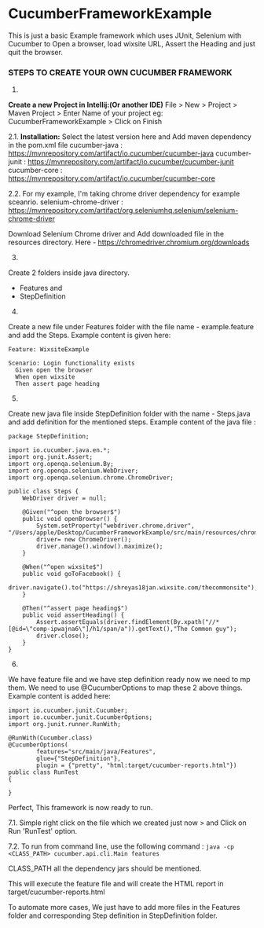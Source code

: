 # CucumberFrameworkExample
This is just a basic Example framework which uses JUnit, Selenium with Cucumber to Open a browser, load wixsite URL, Assert the Heading and just quit the browser.

### STEPS TO CREATE YOUR OWN CUCUMBER FRAMEWORK

1.
**Create a new Project in Intellij:(Or another IDE)**
File > New > Project > Maven Project > Enter Name of your project eg: CucumberFrameworkExample > Click on Finish

2.1.
**Installation:**
Select the latest version here and Add maven dependency in the pom.xml file
cucumber-java  : https://mvnrepository.com/artifact/io.cucumber/cucumber-java
cucumber-junit : https://mvnrepository.com/artifact/io.cucumber/cucumber-junit
cucumber-core : https://mvnrepository.com/artifact/io.cucumber/cucumber-core

2.2.
For my example, I'm taking chrome driver dependency for example sceanrio.
selenium-chrome-driver : https://mvnrepository.com/artifact/org.seleniumhq.selenium/selenium-chrome-driver

Download Selenium Chrome driver and Add downloaded file in the resources directory.
Here - https://chromedriver.chromium.org/downloads

3.
Create 2 folders inside java directory.
- Features and 
- StepDefinition

4.
Create a new file under Features folder with the file name - example.feature and add the Steps.
Example content is given here:
```
Feature: WixsiteExample

Scenario: Login functionality exists
  Given open the browser
  When open wixsite
  Then assert page heading
```

5.
Create new java file inside StepDefinition folder with the name - Steps.java and add definition for the mentioned steps.
Example content of the java file :
```
package StepDefinition;

import io.cucumber.java.en.*;
import org.junit.Assert;
import org.openqa.selenium.By;
import org.openqa.selenium.WebDriver;
import org.openqa.selenium.chrome.ChromeDriver;

public class Steps {
    WebDriver driver = null;

    @Given("^open the browser$")
    public void openBrowser() {
        System.setProperty("webdriver.chrome.driver", "/Users/apple/Desktop/CucumberFrameworkExample/src/main/resources/chromedriver");
        driver= new ChromeDriver();
        driver.manage().window().maximize();
    }

    @When("^open wixsite$")
    public void goToFacebook() {
        driver.navigate().to("https://shreyas18jan.wixsite.com/thecommonsite");
    }

    @Then("^assert page heading$")
    public void assertHeading() {
        Assert.assertEquals(driver.findElement(By.xpath("//*[@id=\"comp-ipwajna6\"]/h1/span/a")).getText(),"The Common guy");
        driver.close();
    }
}
```

6.
We have feature file and we have step definition ready now we need to mp them.
We need to use @CucumberOptions to map these 2 above things.
Example content is added here:
```
import io.cucumber.junit.Cucumber;
import io.cucumber.junit.CucumberOptions;
import org.junit.runner.RunWith;

@RunWith(Cucumber.class)
@CucumberOptions(
        features="src/main/java/Features",
        glue={"StepDefinition"},
        plugin = {"pretty", "html:target/cucumber-reports.html"})
public class RunTest
{

}
```

Perfect, This framework is now ready to run.

7.1.
Simple right click on the file which we created just now > and Click on Run 'RunTest' option.

7.2.
To run from command line, use the following command :
```java -cp <CLASS_PATH> cucumber.api.cli.Main features```

CLASS_PATH all the dependency jars should be mentioned.

This will execute the feature file and will create the HTML report in target/cucumber-reports.html

To automate more cases, We just have to add more files in the Features folder and corresponding Step definition in StepDefinition folder.
